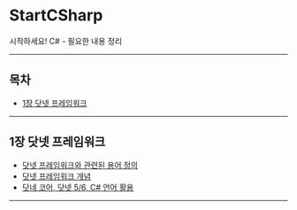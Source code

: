# StartCSharp
시작하세요! C# - 필요한 내용 정리

---

## 목차
- [1장 닷넷 프레임워크](#1장-닷넷-프레임워크)

---
   
## 1장 닷넷 프레임워크
- [닷넷 프레임워크와 관련된 용어 정의](./Contents/Chapter_01_DotNET/01_DotNET.md)
- [닷넷 프레임워크 개념](./Contents/Chapter_01_DotNET/02_DotNET.md)
- [닷네 코어, 닷넷 5/6, C# 언어 활용](./Contents/Chapter_01_DotNET/03_DotNET.md)
---

